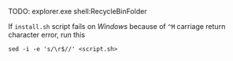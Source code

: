 TODO: explorer.exe shell:RecycleBinFolder


If `install.sh` script fails on _Windows_ because of `^M` carriage return character error, run this

`sed -i -e 's/\r$//' <script.sh>`

